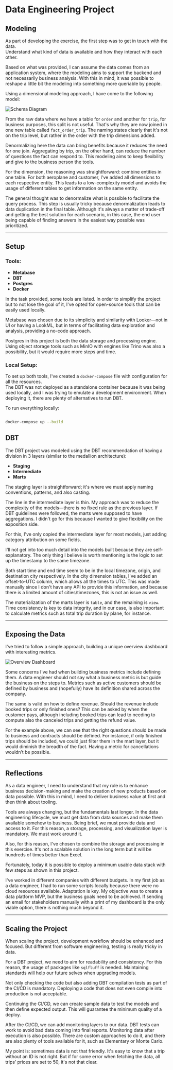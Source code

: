 # Data Engineering Project

## Modeling

As part of developing the exercise, the first step was to get in touch with the data.  
Understand what kind of data is available and how they interact with each other.  

Based on what was provided, I can assume the data comes from an application system, where the modeling aims to support the backend and not necessarily business analysis. With this in mind, it was possible to reshape a little bit the modeling into something more queriable by people.  

Using a dimensional modeling approach, I have come to the following model:

![Schema Diagram](schema.png)

From the raw data where we have a table for `order` and another for `trip`, for business purposes, this split is not useful. That's why they are now joined in one new table called `fact_order_trip`. The naming states clearly that it's not on the trip level, but rather in the order with the trip dimensions added.  

Denormalizing here the data can bring benefits because it reduces the need for one join. Aggregating by trip, on the other hand, can reduce the number of questions the fact can respond to. This modeling aims to keep flexibility and give to the business person the tools.  

For the dimension, the reasoning was straightforward: combine entities in one table. For both aeroplane and customer, I've added all dimensions to each respective entity. This leads to a low-complexity model and avoids the usage of different tables to get information on the same entity.  

The general thought was to denormalize what is possible to facilitate the query process. This step is usually tricky because denormalization leads to data duplication in the final table. Although it's always a matter of trade-off and getting the best solution for each scenario, in this case, the end user being capable of finding answers in the easiest way possible was prioritized.

---

## Setup

### Tools:
- **Metabase**  
- **DBT**  
- **Postgres**  
- **Docker**  

In the task provided, some tools are listed. In order to simplify the project but to not lose the goal of it, I've opted for open-source tools that can be easily used locally.  

Metabase was chosen due to its simplicity and similarity with Looker—not in UI or having a LookML, but in terms of facilitating data exploration and analysis, providing a no-code approach.  

Postgres in this project is both the data storage and processing engine. Using object storage tools such as MinIO with engines like Trino was also a possibility, but it would require more steps and time.  

### Local Setup:

To set up both tools, I've created a `docker-compose` file with configuration for all the resources.  
The DBT was not deployed as a standalone container because it was being used locally, and I was trying to emulate a development environment. When deploying it, there are plenty of alternatives to run DBT.  

To run everything locally:  
```bash

docker-compose up --build
```
## DBT

The DBT project was modeled using the DBT recommendation of having a division in 3 layers (similar to the medallion architecture):

- **Staging**
- **Intermediate**
- **Marts**

The staging layer is straightforward; it's where we must apply naming conventions, patterns, and also casting.  

The line in the intermediate layer is thin. My approach was to reduce the complexity of the models—there is no fixed rule as the previous layer. If DBT guidelines were followed, the marts were supposed to have aggregations. I didn't go for this because I wanted to give flexibility on the exposition side.  

For this, I've only copied the intermediate layer for most models, just adding category attribution on some fields.  

I'll not get into too much detail into the models built because they are self-explanatory. The only thing I believe is worth mentioning is the logic to set up the timestamp to the same timezone.  

Both start time and end time seem to be in the local timezone, origin, and destination city respectively. In the city dimension tables, I've added an offset-to-UTC column, which allows all the times to UTC. This was made manually since I don't have any API to provide this information, and because there is a limited amount of cities/timezones, this is not an issue as well.  

The materialization of the marts layer is `table`, and the remaining is `view`.  
Time consistency is key to data integrity, and in our case, is also important to calculate metrics such as total trip duration by plane, for instance.

---

## Exposing the Data

I've tried to follow a simple approach, building a unique overview dashboard with interesting metrics.

![Overview Dashboard](overview.png)

Some concerns I've had when building business metrics include defining them. A data engineer should not say what a business metric is but guide the business on the steps to. Metrics such as active customers should be defined by business and (hopefully) have its definition shared across the company.  

The same is valid on how to define revenue. Should the revenue include booked trips or only finished ones? This can be asked by when the customer pays, although including booked trips can lead to needing to compute also the canceled trips and getting the refund value.  

For the example above, we can see that the right questions should be made to business and contracts should be defined. For instance, if only finished trips should be included, we could just filter them in the mart layer, but it would diminish the breadth of the fact. Having a metric for cancellations wouldn’t be possible.

---

## Reflections

As a data engineer, I need to understand that my role is to enhance business decision-making and make the creation of new products based on data possible. With this in mind, I need to deliver business value at first and then think about tooling.  

Tools are always changing, but the fundamentals last longer. In the data engineering lifecycle, we must get data from data sources and make them available somehow to business. Being brief, we must provide data and access to it. For this reason, a storage, processing, and visualization layer is mandatory. We must work around it.  

Also, for this reason, I've chosen to combine the storage and processing in this exercise. It's not a scalable solution in the long term but it will be hundreds of times better than Excel.  

Fortunately, today it is possible to deploy a minimum usable data stack with few steps as shown in this project.  

I've worked in different companies with different budgets. In my first job as a data engineer, I had to run some scripts locally because there were no cloud resources available. Adaptation is key. My objective was to create a data platform MVP, but the business goals need to be achieved. If sending an email for stakeholders manually with a print of my dashboard is the only viable option, there is nothing much beyond it.

---

## Scaling the Project

When scaling the project, development workflow should be enhanced and focused. But different from software engineering, testing is really tricky in data.  

For a DBT project, we need to aim for readability and consistency. For this reason, the usage of packages like `sqlfluff` is needed. Maintaining standards will help our future selves when upgrading models.  

Not only checking the code but also adding DBT compilation tests as part of the CI/CD is mandatory. Deploying a code that does not even compile into production is not acceptable.  

Continuing the CI/CD, we can create sample data to test the models and then define expected output. This will guarantee the minimum quality of a deploy.  

After the CI/CD, we can add monitoring layers to our data. DBT tests can work to avoid bad data coming into final reports. Monitoring data after execution is also possible. There are custom approaches to do it, and there are also plenty of tools available for it, such as Elementary or Monte Carlo.  

My point is: sometimes data is not that friendly. It's easy to know that a trip without an ID is not right. But if for some error when fetching the data, all trips’ prices are set to 50, it's not that clear.
